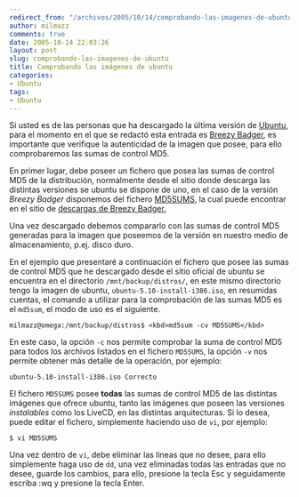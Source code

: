 ```yaml
---
redirect_from: "/archivos/2005/10/14/comprobando-las-imagenes-de-ubuntu/"
author: milmazz
comments: true
date: 2005-10-14 22:03:26
layout: post
slug: comprobando-las-imagenes-de-ubuntu
title: Comprobando las imágenes de ubuntu
categories:
- Ubuntu
tags:
- Ubuntu
---
```


Si usted es de las personas que ha descargado la última versión de
[Ubuntu](http://www.ubuntulinux.org), para el momento en el que se redactó esta
entrada es [Breezy Badger](http://www.ubuntu.com/newsitems/release510), es
importante que verifique la autenticidad de la imagen que posee, para ello
comprobaremos las sumas de control MD5.

En primer lugar, debe poseer un fichero que posea las sumas de control MD5 de la
distribución, normalmente desde el sitio donde descarga las distintas versiones
se ubuntu se dispone de uno, en el caso de la versión _Breezy Badger_ disponemos
del fichero [MD5SUMS](http://releases.ubuntu.com/5.10/MD5SUMS), la cual puede
encontrar en el sitio de [descargas de Breezy
Badger.](http://releases.ubuntu.com/5.10/)

Una vez descargado debemos compararlo con las sumas de control MD5 generadas
para la imagen que poseemos de la versión en nuestro medio de almacenamiento,
p.ej. disco duro.

En el ejemplo que presentaré a continuación el fichero que posee las sumas de
control MD5 que he descargado desde el sitio oficial de ubuntu se encuentra en
el directorio `/mnt/backup/distros/`, en este mismo directorio tengo la imagen
de ubuntu, `ubuntu-5.10-install-i386.iso`, en resumidas cuentas, el comando a
utilizar para la comprobación de las sumas MD5 es el `md5sum`, el modo de uso es
el siguiente.

    milmazz@omega:/mnt/backup/distros$ <kbd>md5sum -cv MD5SUMS</kbd>

En este caso, la opción `-c` nos permite comprobar la suma de control MD5 para
todos los archivos listados en el fichero `MD5SUMS`, la opción `-v` nos permite
obtener más detalle de la operación, por ejemplo:

    ubuntu-5.10-install-i386.iso Correcto

El fichero `MD5SUMS` posee **todas** las sumas de control MD5 de las distintas
imágenes que ofrece ubuntu, tanto las imágenes que poseen las versiones
_instalables_ como los LiveCD, en las distintas arquitecturas. Si lo desea,
puede editar el fichero, simplemente haciendo uso de `vi`, por ejemplo:

    $ vi MD5SUMS

Una vez dentro de `vi`, debe eliminar las lineas que no desee, para ello
simplemente haga uso de `dd`, una vez eliminadas todas las entradas que no
desee, guarde los cambios, para ello, presione la tecla Esc y seguidamente
escriba :wq y presione la tecla Enter.
